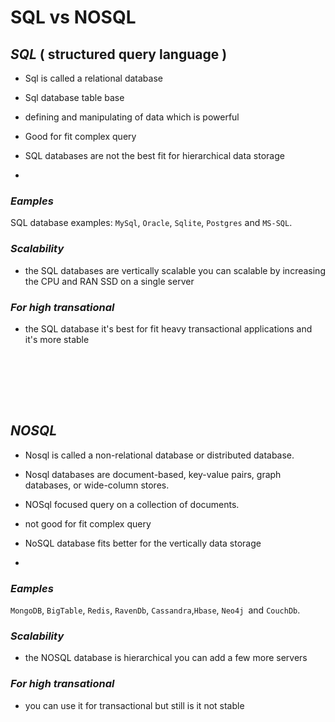 # SQL vs NOSQL

## *SQL*  ( structured query language )

- Sql is called a relational database

- Sql database table base

- defining and manipulating of data which is powerful

- Good for fit complex query 

- SQL databases are not the best fit for hierarchical data storage

- 

### ***Eamples***

SQL database examples: `MySql`, `Oracle`, `Sqlite`, `Postgres` and `MS-SQL`. 

### ***Scalability***

- the SQL databases are vertically scalable you can scalable by increasing the CPU and RAN SSD on a single server

### ***For high transational***

- the SQL database it's best for fit heavy transactional applications and it's more stable 


<br></br>

<br></br>

## *NOSQL*

- Nosql is called a non-relational database or distributed database.

- Nosql databases are document-based, key-value pairs, graph databases, or wide-column stores.  

- NOSql focused query on a collection of documents.

- not good for fit complex query  

- NoSQL database fits better for the vertically data storage

- 

### ***Eamples***

`MongoDB`, `BigTable`, `Redis`, `RavenDb`, `Cassandra`,`Hbase`, `Neo4j `and `CouchDb`.

### ***Scalability***

- the NOSQL database is hierarchical you can add a few more servers  

 ### ***For high transational***

 - you can use it for transactional but still is it not stable 
